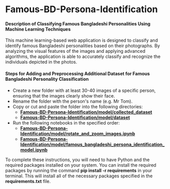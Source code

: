 # Famous-BD-Persona-Identification

#### Description of Classifying Famous Bangladeshi Personalities Using Machine Learning Techniques

This machine learning-based web application is designed to classify and identify famous Bangladeshi personalities based on their photographs. By analyzing the visual features of the images and applying advanced algorithms, the application is able to accurately classify and recognize the individuals depicted in the photos.

#### Steps for Adding and Preprocessing Additional Dataset for Famous Bangladeshi Personality Classification

- Create a new folder with at least 30-40 images of a specific person, ensuring that the images clearly show their face.
- Rename the folder with the person's name (e.g. Mr Tom).
- Copy or cut and paste the folder into the following directories:
  - [**Famous-BD-Persona-Identification/model/collected_dataset**](https://github.com/Ataullha/Famous-BD-Persona-Identification/tree/main/model/collected_dataset)
  - [**Famous-BD-Persona-Identification/model/dataset**](https://github.com/Ataullha/Famous-BD-Persona-Identification/tree/main/model/dataset)
- Run the following notebooks in the specified order:
  - [**Famous-BD-Persona-Identification/model/rotate_and_zoom_images.ipynb**](https://github.com/Ataullha/Famous-BD-Persona-Identification/blob/main/model/rotate_and_zoom_images.ipynb)
  - [**Famous-BD-Persona-Identification/model/famous_bangladeshi_persona_identification_model.ipynb**](https://github.com/Ataullha/Famous-BD-Persona-Identification/blob/main/model/famous_bangladeshi_persona_identification_model.ipynb)
  
To complete these instructions, you will need to have Python and the required packages installed on your system. You can install the required packages by running the command **pip install -r requirements** in your terminal. This will install all of the necessary packages specified in the **requirements.txt** file.

<!-- Ataullha -->
